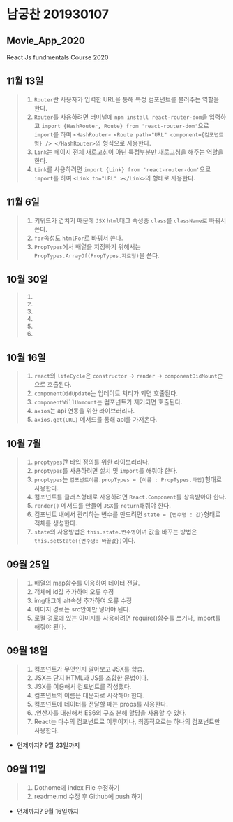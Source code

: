 # 남궁찬 201930107
## Movie_App_2020

React Js fundmentals Course 2020

## 11월 13일
>1. `Router`란 사용자가 입력한 URL을 통해 특정 컴포넌트를 불러주는 역할을 한다.
>2. `Router`를 사용하려면 터미널에 `npm install react-router-dom`을 입력하고 `import {HashRouter, Route} from 'react-router-dom'`으로 `import`를 하여 `<HashRouter> <Route path="URL" component={컴포넌트 명} /> </HashRouter>`의 형식으로 사용한다.
>3. `Link`는 페이지 전체 새로고침이 아닌 특정부분만 새로고침을 해주는 역할을 한다. 
>4. `Link`를 사용하려면 `import {Link} from 'react-router-dom'`으로 `import`를 하여 `<Link to="URL" ></Link>`의 형태로 사용한다.

## 11월 6일
>1. 키워드가 겹치기 때문에 `JSX` `html`태그 속성중 `class`를 `className`로 바꿔서 쓴다.
>2. `for`속성도 `htmlFor`로 바꿔서 쓴다.
>3. `PropTypes`에서 배열을 지정하기 위해서는 `PropTypes.ArrayOf(PropTypes.자료형)`을 쓴다.

## 10월 30일
>1. 
>2. 
>3. 
>4. 
>5. 
>6. 

## 10월 16일
>1. `react`의 `lifeCycle`은 `constructor` -> `render` -> `componentDidMount`순으로 호출된다.
>2. `componentDidUpdate`는 업데이트 처리가 되면 호출된다.
>3. `componentWillUnmount`는 컴포넌트가 제거되면 호출된다.
>4. `axios`는 api 연동을 위한 라이브러리다.
>5. `axios.get(URL)` 메서드를 통해 api를 가져온다.

## 10월 7월
>1. `proptypes`란 타입 정의를 위한 라이브러리다.
>2. `proptypes`를 사용하려면 설치 및 `import`를 해줘야 한다.
>3. `proptypes`는 `컴포넌트이름.propTypes = {이름 : PropTypes.타입}`형태로 사용한다.
>4. 컴포넌트를 클래스형태로 사용하려면 `React.Component`를 상속받아야 한다.
>5. `render()` 메서드를 만들어 `JSX`를 `return`해줘야 한다.
>6. 컴포넌트 내에서 관리하는 변수를 만드려면 `state = {변수명 : 값}`형태로 객체를 생성한다.
>6. `state`의 사용방법은 `this.state.변수명`이며 값을 바꾸는 방법은 `this.setState({변수명: 바꿀값})`이다.

## 09월 25일
>1. 배열의 map함수를 이용하여 데이터 전달.
>2. 객체에 id값 추가하여 오류 수정
>3. img태그에 alt속성 추가하여 오류 수정
>4. 이미지 경로는 src안에만 넣어야 된다.
>5. 로컬 경로에 있는 이미지를 사용하려면 require()함수를 쓰거나, import를 해줘야 된다.

## 09월 18일
>1. 컴포넌트가 무엇인지 알아보고 JSX를 학습.
>2. JSX는 단지 HTML과 JS를 조합한 문법이다.
>3. JSX를 이용해서 컴포넌트를 작성했다.
>4. 컴포넌트의 이름은 대문자로 시작해야 한다.
>5. 컴포넌트에 데이터를 전달할 때는 props를 사용한다.
>6. .연산자를 대신해서 ES6의 구조 분해 할당을 사용할 수 있다.
>7. React는 다수의 컴포넌트로 이루어지나, 최종적으로는 하나의 컴포넌트만 사용한다.
* 언제까지? 9월 23일까지

## 09월 11일
>1. Dothome에 index File 수정하기
>2. readme.md 수정 후 Github에 push 하기
* 언제까지? 9월 16일까지
